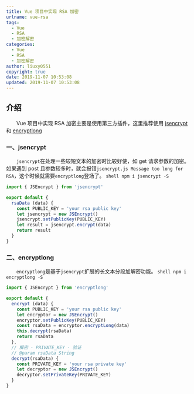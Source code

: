 ```yaml
---
title: Vue 项目中实现 RSA 加密
urlname: vue-rsa
tags:
  - Vue
  - RSA
  - 加密解密
categories:
  - Vue
  - RSA
  - 加密解密
author: liuxy0551
copyright: true
date: 2019-11-07 10:53:08
updated: 2019-11-07 10:53:08
---
```


## 介绍

　　Vue 项目中实现 RSA 加密主要是使用第三方插件，这里推荐使用 [jsencrypt](https://github.com/travist/jsencrypt) 和 [encryptlong](https://www.npmjs.com/package/encryptlong)
<!--more-->


### 一、jsencrypt

　　`jsencrypt`在处理一些较短文本的加密时比较好使，如 get 请求参数的加密。
如果遇到 post 且参数较多时，就会报错`jsencrypt.js Message too long for RSA`，这个时候就需要`encryptlong`登场了。
    ``` shell
    npm i jsencrypt -S
    ```
``` javascript
import { JSEncrypt } from 'jsencrypt'

export default {
  rsaData (data) {
    const PUBLIC_KEY = 'your rsa public key'
    let jsencrypt = new JSEncrypt()
    jsencrypt.setPublicKey(PUBLIC_KEY)
    let result = jsencrypt.encrypt(data)
    return result
  }
}
```


### 二、encryptlong

　　`encryptlong`是基于`jsencrypt`扩展的长文本分段加解密功能。
    ``` shell
    npm i encryptlong -S
    ```
``` javascript
import { JSEncrypt } from 'encryptlong'

export default {
  encrypt (data) {
    const PUBLIC_KEY = 'your rsa public key'
    let encryptor = new JSEncrypt()
    encryptor.setPublicKey(PUBLIC_KEY)
    const rsaData = encryptor.encryptLong(data)
    this.decrypt(rsaData)
    return rsaData
  },
  // 解密 - PRIVATE_KEY - 验证
  // @param rsaData String
  decrypt(rsaData) {
    const PRIVATE_KEY = 'your rsa private key'
    let decryptor = new JSEncrypt()
    decryptor.setPrivateKey(PRIVATE_KEY)
  }
}

```
